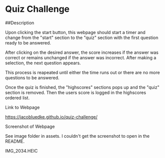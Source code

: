 # Quiz Challenge 

##Description

Upon clicking the start button, this webpage should start a timer and change from the "start" section to the "quiz" section with the first question ready to be answered. 

After clicking on the desired answer, the score increases if the answer was correct or remains unchanged if the answer was incorrect. After making a selection, the next question appears.

This process is reapeated until either the time runs out or there are no more questions to be answered.

Once the quiz is finished, the "highscores" sections pops up and the "quiz" section is removed. Then the users score is logged in the highscores ordered list.

Link to Webpage

https://jacobluedke.github.io/quiz-challenge/

Screenshot of Webpage

See image folder in assets. I couldn't get the screenshot to open in the README.

IMG_2034.HEIC